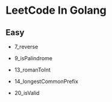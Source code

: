 # LeetCode In Golang

## Easy

- 7_reverse

- 9_isPalindrome

- 13_romanToInt

- 14_longestCommonPrefix

- 20_isValid